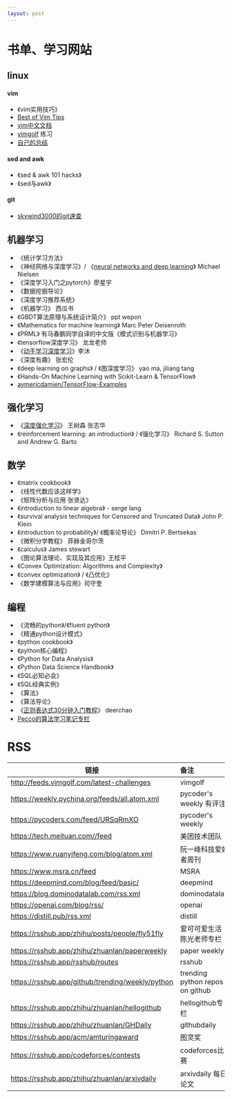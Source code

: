 ```yaml
---
layout: post
---
```



# 书单、学习网站
## linux
#### vim
- 《vim实用技巧》
- [Best of Vim Tips](http://rayninfo.co.uk/vimtips.html)   
- [vim中文文档](http://vimcdoc.sourceforge.net/doc/) 
- [vimgolf](http://www.vimgolf.com/)     练习
- [自己的总结](https://yangxing.work/2022/03/02/vim%E5%B8%B8%E7%94%A8%E6%8A%80%E5%B7%A7.html) 

#### sed and awk
- 《sed & awk 101 hacks》
- 《sed与awk》

#### git
- [skywind3000的git速查](https://github.com/skywind3000/awesome-cheatsheets/blob/master/tools/git.txt) 


## 机器学习
- 《统计学习方法》
- 《神经网络与深度学习》/ 《[neural networks and deep learning](https://github.com/mnielsen/neural-networks-and-deep-learning)》 Michael Nielsen
- 《深度学习入门之pytorch》廖星宇
- 《数据挖掘导论》
- 《深度学习推荐系统》
- 《机器学习》     西瓜书
- 《GBDT算法原理与系统设计简介》 ppt wepon 
- 《Mathematics for machine learning》 Marc Peter Deisenroth
- 《PRML》 有马春鹏同学自译的中文版《模式识别与机器学习》
- 《tensorflow深度学习》 龙龙老师
- 《[动手学习深度学习](https://github.com/d2l-ai/d2l-zh)》李沐
- 《深度有趣》 张宏伦
- 《deep learning on graphs》 / 《图深度学习》 yao ma, jiliang tang
- 《Hands-On Machine Learning with Scikit-Learn & TensorFlow》
- [aymericdamien/TensorFlow-Examples](https://github.com/aymericdamien/TensorFlow-Examples)

## 强化学习
- 《[深度强化学习](https://www.math.pku.edu.cn/teachers/zhzhang/)》 王树森 张志华
- 《reinforcement learning: an introduction》 / 《强化学习》 Richard S. Sutton and Andrew G. Barto


## 数学
- 《matrix cookbook》
- 《线性代数应该这样学》
- 《矩阵分析与应用 张贤达》
- 《introduction to linear algebra》 - serge lang
- 《survival analysis techniques for Censored and Truncated Data》 John P. Klein
- 《introduction to probability》/ 《概率论导论》 Dimitri P. Bertsekas
- 《微积分学教程》 菲赫金哥尔茨
- 《calculus》 James stewart
- 《图论算法理论、实现及其应用》王桂平
- 《Convex Optimization: Algorithms and Complexity》
- 《convex optimization》 / 《凸优化》
- 《数学建模算法与应用》司守奎


## 编程
- 《流畅的python》/《fluent python》
- 《精通python设计模式》
- 《python cookbook》
- 《python核心编程》
- 《Python for Data Analysis》
- 《Python Data Science Handbook》
- 《SQL必知必会》
- 《SQL经典实例》
- 《算法》
- 《算法导论》
- 《[正则表达式30分钟入门教程](https://www.jb51.net/tools/zhengze.html)》 deerchao
- [Pecco的算法学习笔记专栏](https://zhuanlan.zhihu.com/p/105467597)


# RSS
| 链接        | 备注   | 
| --------   | :-----  | 
|http://feeds.vimgolf.com/latest-challenges | vimgolf|
|https://weekly.pychina.org/feeds/all.atom.xml | pycoder's weekly 有评注|
|https://pycoders.com/feed/URSqRmXO |pycoder's weekly |
|https://tech.meituan.com//feed |美团技术团队 |
|https://www.ruanyifeng.com/blog/atom.xml |阮一峰科技爱好者周刊 |
|https://www.msra.cn/feed |MSRA|
|https://deepmind.com/blog/feed/basic/ | deepmind|
|https://blog.dominodatalab.com/rss.xml | dominodatalab|
|https://openai.com/blog/rss/ |openai |
|https://distill.pub/rss.xml |distill |
|https://rsshub.app/zhihu/posts/people/fly51fly |爱可可爱生活 陈光老师专栏 |
|https://rsshub.app/zhihu/zhuanlan/paperweekly | paper weekly |
|https://rsshub.app/rsshub/routes | rsshub |
|https://rsshub.app/github/trending/weekly/python | trending python repos on github |
|https://rsshub.app/zhihu/zhuanlan/hellogithub | hellogithub专栏 |
|https://rsshub.app/zhihu/zhuanlan/GHDaily | githubdaily |
|https://rsshub.app/acm/amturingaward | 图灵奖 |
|https://rsshub.app/codeforces/contests | codeforces比赛 |
|https://rsshub.app/zhihu/zhuanlan/arxivdaily | arxivdaily 每日论文 |
